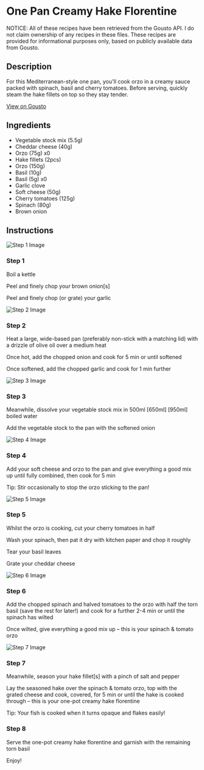 # One Pan Creamy Hake Florentine

NOTICE: All of these recipes have been retrieved from the Gousto API. I do not claim ownership of any recipes in these files. These recipes are provided for informational purposes only, based on publicly available data from Gousto.

## Description

For this Mediterranean-style one pan, you'll cook orzo in a creamy sauce packed with spinach, basil and cherry tomatoes. Before serving, quickly steam the hake fillets on top so they stay tender. 

[View on Gousto](https://www.gousto.co.uk/recipes/cookbook/one-pot-creamy-hake-florentine)

## Ingredients

- Vegetable stock mix (5.5g)
- Cheddar cheese (40g)
- Orzo (75g) x0
- Hake fillets (2pcs)
- Orzo (150g)
- Basil (10g)
- Basil (5g) x0
- Garlic clove
- Soft cheese (50g)
- Cherry tomatoes (125g)
- Spinach (80g)
- Brown onion

## Instructions

![Step 1 Image](https://production-media.gousto.co.uk/cms/recipe-step-image/step-1-1688469104658-x200.jpg)

### Step 1

Boil a kettle

Peel and finely chop your brown onion[s]

Peel and finely chop (or grate) your garlic

![Step 2 Image](https://production-media.gousto.co.uk/cms/recipe-step-image/step-2-1688469107010-x200.jpg)

### Step 2

Heat a large, wide-based pan (preferably non-stick with a matching lid) with a drizzle of olive oil over a medium heat

Once hot, add the chopped onion and cook for 5 min or until softened

Once softened, add the chopped garlic and cook for 1 min further

![Step 3 Image](https://production-media.gousto.co.uk/cms/recipe-step-image/Step-3-1688469109841-x200.jpg)

### Step 3

Meanwhile, dissolve your vegetable stock mix in 500ml <span class="text-purple">[650ml]</span> <span class="text-danger">[950ml]</span> boiled water

Add the vegetable stock to the pan with the softened onion

![Step 4 Image](https://production-media.gousto.co.uk/cms/recipe-step-image/step-4-1-1688469113124-x200.jpg)

### Step 4

Add your soft cheese and orzo to the pan and give everything a good mix up until fully combined, then cook for 5 min

Tip: Stir occasionally to stop the orzo sticking to the pan!

![Step 5 Image](https://production-media.gousto.co.uk/cms/recipe-step-image/step-5-1688469117062-x200.jpg)

### Step 5

Whilst the orzo is cooking, cut your cherry tomatoes in half

Wash your spinach, then pat it dry with kitchen paper and chop it roughly

Tear your basil leaves

Grate your cheddar cheese

![Step 6 Image](https://production-media.gousto.co.uk/cms/recipe-step-image/step-6-1688469120827-x200.jpg)

### Step 6

Add the chopped spinach and halved tomatoes to the orzo with half the torn basil (save the rest for later!) and cook for a further 2-4 min or until the spinach has wilted

Once wilted, give everything a good mix up – this is your spinach & tomato orzo

![Step 7 Image](https://production-media.gousto.co.uk/cms/recipe-step-image/step-7-1688469123601-x200.jpg)

### Step 7

Meanwhile, season your hake fillet[s] with a pinch of salt and pepper

Lay the seasoned hake over the spinach & tomato orzo, top with the grated cheese and cook, covered, for 5 min or until the hake is cooked through – this is your one-pot creamy hake florentine

Tip: Your fish is cooked when it turns opaque and flakes easily!

### Step 8

Serve the one-pot creamy hake florentine and garnish with the remaining torn basil

Enjoy!

